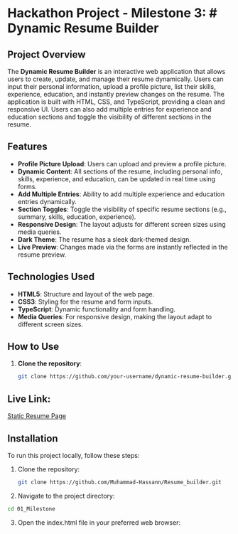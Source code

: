 # Hackathon Project - Milestone 3: # Dynamic Resume Builder

## Project Overview

The **Dynamic Resume Builder** is an interactive web application that allows users to create, update, and manage their resume dynamically. Users can input their personal information, upload a profile picture, list their skills, experience, education, and instantly preview changes on the resume. The application is built with HTML, CSS, and TypeScript, providing a clean and responsive UI. Users can also add multiple entries for experience and education sections and toggle the visibility of different sections in the resume.

## Features

- **Profile Picture Upload**: Users can upload and preview a profile picture.
- **Dynamic Content**: All sections of the resume, including personal info, skills, experience, and education, can be updated in real time using forms.
- **Add Multiple Entries**: Ability to add multiple experience and education entries dynamically.
- **Section Toggles**: Toggle the visibility of specific resume sections (e.g., summary, skills, education, experience).
- **Responsive Design**: The layout adjusts for different screen sizes using media queries.
- **Dark Theme**: The resume has a sleek dark-themed design.
- **Live Preview**: Changes made via the forms are instantly reflected in the resume preview.

## Technologies Used

- **HTML5**: Structure and layout of the web page.
- **CSS3**: Styling for the resume and form inputs.
- **TypeScript**: Dynamic functionality and form handling.
- **Media Queries**: For responsive design, making the layout adapt to different screen sizes.

## How to Use

1. **Clone the repository**:
   ```bash
   git clone https://github.com/your-username/dynamic-resume-builder.git


## Live Link:

[Static Resume Page](https://resume-builder-zeta-gray.vercel.app/)

## Installation

To run this project locally, follow these steps:

1. Clone the repository:
   ```bash
   git clone https://github.com/Muhammad-Hassann/Resume_builder.git

   ```

2. Navigate to the project directory:
```bash
cd 01_Milestone

```

3. Open the index.html file in your preferred web browser:

